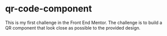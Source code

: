 # qr-code-component
This is my first challenge in the Front End Mentor. The challenge is to build a QR component that look close as possible to the provided design.
